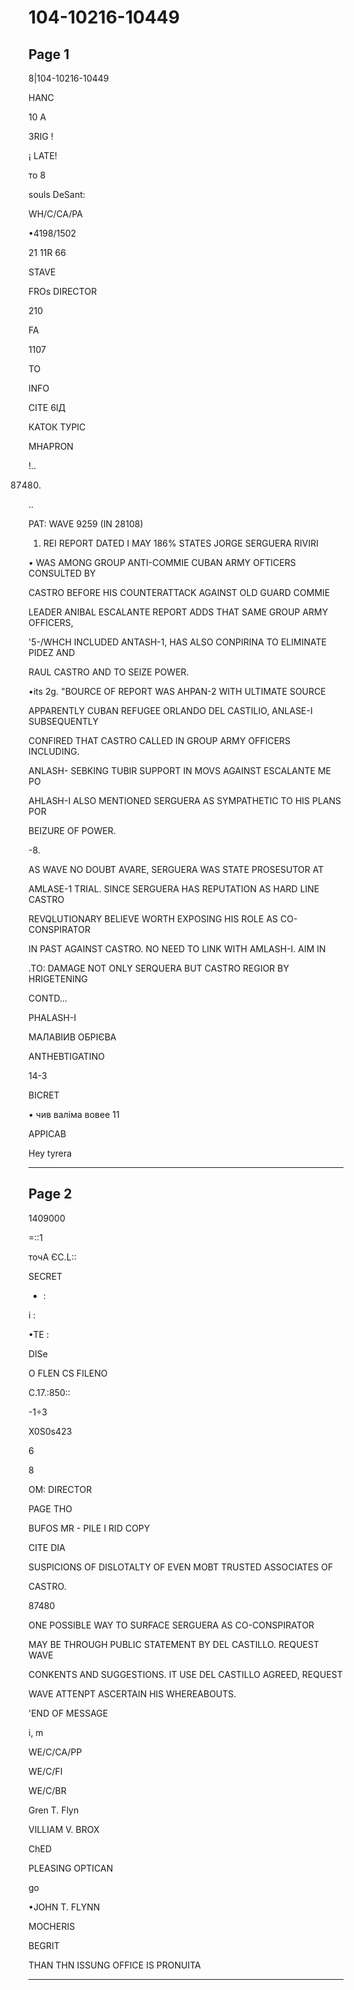 # 104-10216-10449

## Page 1

8|104-10216-10449

HANC

10 А

3RIG !

¡ LATE!

то 8

souls DeSant:

WH/C/CA/PA

•4198/1502

21 11R 66

STAVE

FROs DIRECTOR

210

FA

1107

TO

INFO

CITE 6IД

КАТОК ТУРІС

MHAPRON

!..

87480.

..

PAT: WAVE 9259 (IN 28108)

1. REI REPORT DATED I MAY 186% STATES JORGE SERGUERA RIVIRI

• WAS AMONG GROUP ANTI-COMMIE CUBAN ARMY OFTICERS CONSULTED BY

CASTRO BEFORE HIS COUNTERATTACK AGAINST OLD GUARD COMMIE

LEADER ANIBAL ESCALANTE REPORT ADDS THAT SAME GROUP ARMY OFFICERS,

'5-/WHCH INCLUDED ANTASH-1, HAS ALSO CONPIRINA TO ELIMINATE PIDEZ AND

RAUL CASTRO AND TO SEIZE POWER.

•its 2g. "BOURCE OF REPORT WAS AHPAN-2 WITH ULTIMATE SOURCE

APPARENTLY CUBAN REFUGEE ORLANDO DEL CASTILIO, ANLASE-I SUBSEQUENTLY

CONFIRED THAT CASTRO CALLED IN GROUP ARMY OFFICERS INCLUDING.

ANLASH- SEBKING TUBIR SUPPORT IN MOVS AGAINST ESCALANTE ME PO

AHLASH-I ALSO MENTIONED SERGUERA AS SYMPATHETIC TO HIS PLANS POR

BEIZURE OF POWER.

-8.

AS WAVE NO DOUBT AVARE, SERGUERA WAS STATE PROSESUTOR AT

AMLASE-1 TRIAL. SINCE SERGUERA HAS REPUTATION AS HARD LINE CASTRO

REVQLUTIONARY BELIEVE WORTH EXPOSING HIS ROLE AS CO-CONSPIRATOR

IN PAST AGAINST CASTRO. NO NEED TO LINK WITH AMLASH-I. AIM IN

.TO: DAMAGE NOT ONLY SERQUERA BUT CASTRO REGIOR BY HRIGETENING

CONTD...

PHALASH-I

МАЛАВІИВ ОБРІЄВА

ANTHEBTIGATINO

14-3

BICRET

• чив валіма вовее 11

APPICAB

Hey tyrera

---

## Page 2

1409000

=::1

точА ЄС.L::

SECRET

* :

i :

•TE :

DISe

O FLEN CS FILENO

C.17.:850::

-1÷3

X0S0s423

6

8

OM: DIRECTOR

PAGE THO

BUFOS MR - PILE I RID COPY

CITE DIA

SUSPICIONS OF DISLOTALTY OF EVEN MOBT TRUSTED ASSOCIATES OF

CASTRO.

87480

ONE POSSIBLE WAY TO SURFACE SERGUERA AS CO-CONSPIRATOR

MAY BE THROUGH PUBLIC STATEMENT BY DEL CASTILLO. REQUEST WAVE

CONKENTS AND SUGGESTIONS. IT USE DEL CASTILLO AGREED, REQUEST

WAVE ATTENPT ASCERTAIN HIS WHEREABOUTS.

'END OF MESSAGE

i, m

WE/C/CA/PP

WE/C/FI

WE/C/BR

Gren T. Flyn

VILLIAM V. BROX

ChED

PLEASING OPTICAN

go

•JOHN T. FLYNN

MOCHERIS

BEGRIT

THAN THN ISSUNG OFFICE IS PRONUITA

---

